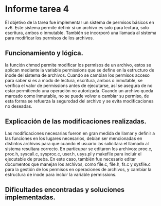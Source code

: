 # Informe tarea 4

El objetivo de la tarea fue implementar un sistema de permisos básicos en xv6. Este sistema permite definir si un archivo es solo para lectura, solo escritura, ambos o inmutable. También se incorporó una llamada al sistema para modificar los permisos de los archivos.

## Funcionamiento y lógica.

la función chmod permite modificar los permisos de un archivo, estos se aplican mediante la variable permissions que se define en la estructuro de inode del sistema de archivos.
Cuando se cambian los permisos acceso para saber si es a modo de lectura, escritura, ambos o inmutable, se verifica el valor de permissions antes de ejecutarse, así se asegura de no estar permitiendo una operación no autorizada.
Cuando un archivo queda marcado como inmutable, no se puede volver a cambiar su permiso, de esta forma se refuerza la segurodad del archivo y se evita modificaciones no deseadas.

## Explicación de las modificaciones realizadas.

Las modificaciones necesarias fueron en gran medida de llamar y definir a las funciones en los lugares necesarios, debían ser mencionadas en distintos archivos para que cuando el usuario las solicitara el llamado al sistema resultara correcto. En particupar se editaron los archivos: proc.c, proc.h, syscall.c, sysproc.c, user.h, usys.pl y makefile para incluir el ejecutable de prueba. En este caso, también fue necesario editar documentos que manejan los archivos, como file.c, file.h, fs.c y sysfile.c para la gestión de los permisos en operaciones de archivos, y cambiar la estructura de inode para incluir la variable permissions.

## Dificultades encontradas y soluciones implementadas.
